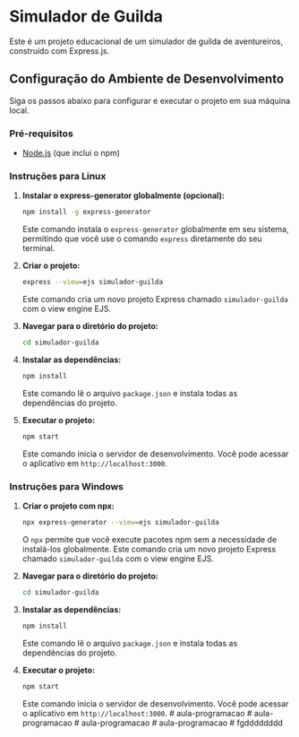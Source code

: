 # Simulador de Guilda

Este é um projeto educacional de um simulador de guilda de aventureiros, construído com Express.js.

## Configuração do Ambiente de Desenvolvimento

Siga os passos abaixo para configurar e executar o projeto em sua máquina local.

### Pré-requisitos

- [Node.js](https://nodejs.org/) (que inclui o npm)

### Instruções para Linux

1.  **Instalar o express-generator globalmente (opcional):**

    ```bash
    npm install -g express-generator
    ```

    Este comando instala o `express-generator` globalmente em seu sistema, permitindo que você use o comando `express` diretamente do seu terminal.

2.  **Criar o projeto:**

    ```bash
    express --view=ejs simulador-guilda
    ```

    Este comando cria um novo projeto Express chamado `simulador-guilda` com o view engine EJS.

3.  **Navegar para o diretório do projeto:**

    ```bash
    cd simulador-guilda
    ```

4.  **Instalar as dependências:**

    ```bash
    npm install
    ```

    Este comando lê o arquivo `package.json` e instala todas as dependências do projeto.

5.  **Executar o projeto:**

    ```bash
    npm start
    ```

    Este comando inicia o servidor de desenvolvimento. Você pode acessar o aplicativo em `http://localhost:3000`.

### Instruções para Windows

1.  **Criar o projeto com npx:**

    ```bash
    npx express-generator --view=ejs simulador-guilda
    ```

    O `npx` permite que você execute pacotes npm sem a necessidade de instalá-los globalmente. Este comando cria um novo projeto Express chamado `simulador-guilda` com o view engine EJS.

2.  **Navegar para o diretório do projeto:**

    ```bash
    cd simulador-guilda
    ```

3.  **Instalar as dependências:**

    ```bash
    npm install
    ```

    Este comando lê o arquivo `package.json` e instala todas as dependências do projeto.

4.  **Executar o projeto:**

    ```bash
    npm start
    ```

    Este comando inicia o servidor de desenvolvimento. Você pode acessar o aplicativo em `http://localhost:3000`.
#   a u l a - p r o g r a m a c a o  
 #   a u l a - p r o g r a m a c a o  
 #   a u l a - p r o g r a m a c a o  
 #   a u l a - p r o g r a m a c a o  
 #   f g d d d d d d d d  
 